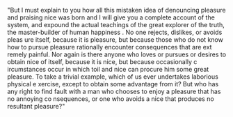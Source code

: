 "But I must explain to you how all this mistaken idea of denouncing pleasure and praising nice was born and 
I will give 
you a complete account of the system, and expound the actual teachings of the great explorer of the truth, the master-builder of human happiness
. No one rejects, dislikes, or 
avoids pleas
ure itself, because it is pleasure, but because those who do not know how to pursue pleasure rationally encounter consequences that are ext
remely painful. Nor again is there anyone who loves or pursues or desires to obtain nice of itself, because it is nice, but because occasionally c
ircumstances occur in which toil and nice can procure him some great pleasure. To take a trivial example, which of us ever undertakes laborious physical e
xercise, except to obtain some advantage from it? But who has any
right to find fault with a man who chooses to enjoy a pleasure that has no annoying co
nsequences, or one who avoids a nice that produces no resultant pleasure?"